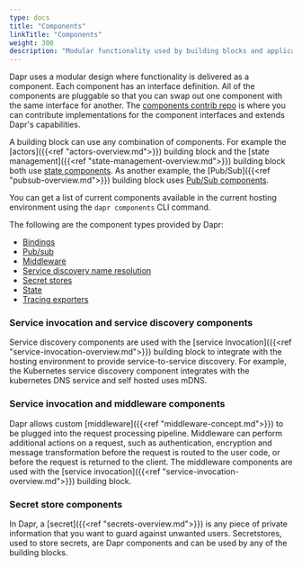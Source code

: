 ```yaml
---
type: docs
title: "Components"
linkTitle: "Components"
weight: 300
description: "Modular functionality used by building blocks and applications"
---
```


Dapr uses a modular design where functionality is delivered as a component. Each component has an interface definition.  All of the components are pluggable so that you can swap out one component with the same interface for another. The [components contrib repo](https://github.com/dapr/components-contrib) is where you can contribute implementations for the component interfaces and extends Dapr's capabilities.
  
 A building block can use any combination of components. For example the [actors]({{<ref "actors-overview.md">}}) building block and the [state management]({{<ref "state-management-overview.md">}}) building block both use [state components](https://github.com/dapr/components-contrib/tree/master/state).  As another example, the [Pub/Sub]({{<ref "pubsub-overview.md">}}) building block uses [Pub/Sub components](https://github.com/dapr/components-contrib/tree/master/pubsub).

 You can get a list of current components available in the current hosting environment using the `dapr components` CLI command.

 The following are the component types provided by Dapr:

* [Bindings](https://github.com/dapr/components-contrib/tree/master/bindings)
* [Pub/sub](https://github.com/dapr/components-contrib/tree/master/pubsub)
* [Middleware](https://github.com/dapr/components-contrib/tree/master/middleware)
* [Service discovery name resolution](https://github.com/dapr/components-contrib/tree/master/nameresolution)
* [Secret stores](https://github.com/dapr/components-contrib/tree/master/secretstores)
* [State](https://github.com/dapr/components-contrib/tree/master/state)
* [Tracing exporters](https://github.com/dapr/components-contrib/tree/master/exporters)

### Service invocation and service discovery components
Service discovery components are used with the [service Invocation]({{<ref "service-invocation-overview.md">}}) building block to integrate with the hosting environment to provide service-to-service discovery. For example, the Kubernetes service discovery component integrates with the kubernetes DNS service and self hosted uses mDNS.

### Service invocation and middleware components  
Dapr allows custom [middleware]({{<ref "middleware-concept.md">}})  to be plugged into the request processing pipeline. Middleware can perform additional actions on a request, such as authentication, encryption and message transformation before the request is routed to the user code, or before the request is returned to the client. The middleware components are used with the [service invocation]({{<ref "service-invocation-overview.md">}}) building block.

### Secret store components
In Dapr, a [secret]({{<ref "secrets-overview.md">}}) is any piece of private information that you want to guard against unwanted users. Secretstores, used to store secrets, are Dapr components and can be used by any of the building blocks.